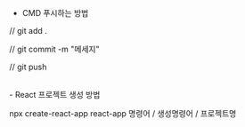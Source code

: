 - CMD 푸시하는 방법

// git add .

// git commit -m "메세지"

// git push

<br>
- React 프로젝트 생성 방법

  npx create-react-app react-app
  명령어 / 생성명령어 / 프로젝트명
